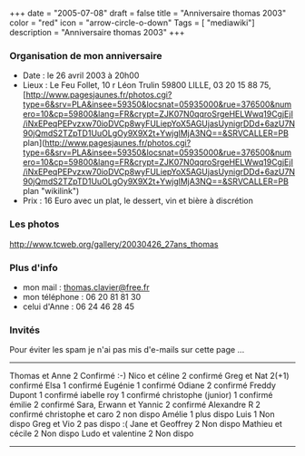 +++
date = "2005-07-08"
draft = false
title = "Anniversaire thomas 2003"
color = "red"
icon = "arrow-circle-o-down"
Tags = [ "mediawiki"]
description = "Anniversaire thomas 2003"
+++

### Organisation de mon anniversaire

-   Date : le 26 avril 2003 à 20h00
-   Lieux : Le Feu Follet, 10 r Léon Trulin 59800 LILLE, 03 20 15 88 75,
    [http://www.pagesjaunes.fr/photos.cgi?type=6&srv=PLA&insee=59350&locsnat=05935000&rue=376500&numero=10&cp=59800&lang=FR&crypt=ZJK07N0qqroSrgeHELWwq19CgjEjI/iNxEPeqPEPvzxw70ioDVCp8wyFULiepYoX5AGUjasUynigrDDd+6azU7N90jQmdS2TZpTD1UuOLgOy9X9X2t+YwjglMjA3NQ==&SRVCALLER=PB
    plan](http://www.pagesjaunes.fr/photos.cgi?type=6&srv=PLA&insee=59350&locsnat=05935000&rue=376500&numero=10&cp=59800&lang=FR&crypt=ZJK07N0qqroSrgeHELWwq19CgjEjI/iNxEPeqPEPvzxw70ioDVCp8wyFULiepYoX5AGUjasUynigrDDd+6azU7N90jQmdS2TZpTD1UuOLgOy9X9X2t+YwjglMjA3NQ==&SRVCALLER=PB plan "wikilink")
-   Prix : 16 Euro avec un plat, le dessert, vin et bière à discrétion

### Les photos

<http://www.tcweb.org/gallery/20030426_27ans_thomas>

### Plus d'info

-   mon mail : thomas.clavier@free.fr
-   mon téléphone : 06 20 81 81 30
-   celui d'Anne : 06 24 46 28 45

### Invités

Pour éviter les spam je n'ai pas mis d'e-mails sur cette page ...

  ------------------------ ------- --------------
  Thomas et Anne           2       Confirmé :-)
  Nico et céline           2       confirmé
  Greg et Nat              2(+1)   confirmé
  Elsa                     1       confirmé
  Eugénie                  1       confirmé
  Odiane                   2       confirmé
  Freddy Dupont            1       confirmé
  iabelle roy              1       confirmé
  christophe (junior)      1       confirmé
  émilie                   2       confirmé
  Sara, Erwann et Yannic   2       confirmé
  Alexandre R              2       confirmé
  christophe et caro       2       non dispo
  Amélie                   1       plus dispo
  Luis                     1       Non dispo
  Greg et Vio              2       pas dispo :(
  Jane et Geoffrey         2       Non dispo
  Mathieu et cécile        2       Non dispo
  Ludo et valentine        2       Non dispo
  ------------------------ ------- --------------


